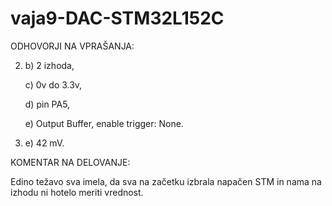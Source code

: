 # vaja9-DAC-STM32L152C

ODHOVORJI NA VPRAŠANJA:

2. b) 2 izhoda,

   c) 0v do 3.3v,
   
   d) pin PA5,
   
   e) Output Buffer, enable
      trigger: None.
      
  4. e) 42 mV.
  
  KOMENTAR NA DELOVANJE:
  
  Edino težavo sva imela, da sva na začetku izbrala napačen STM in nama na izhodu ni hotelo meriti vrednost.
            
  

